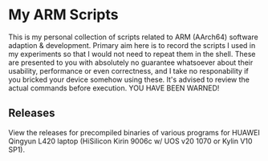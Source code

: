 # My ARM Scripts
 This is my personal collection of scripts related to ARM (AArch64) software adaption & development. Primary aim here is to record the scripts I used in my experiments so that I would not need to repeat them in the shell. These are presented to you with absolutely no guarantee whatsoever about their usability, performance or even correctness, and I take no responability if you bricked your device somehow using these. It's advised to review the actual commands before execution. YOU HAVE BEEN WARNED!
 
 ## Releases
 View the releases for precompiled binaries of various programs for HUAWEI Qingyun L420 laptop (HiSilicon Kirin 9006c w/ UOS v20 1070 or Kylin V10 SP1).
